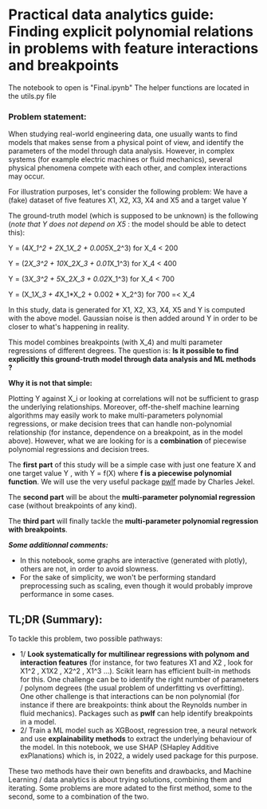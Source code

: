 # Practical data analytics guide:  Finding explicit polynomial relations in problems with feature interactions and breakpoints

The notebook to open is "Final.ipynb"
The helper functions are located in the utils.py file

### **Problem statement:**

When studying real-world engineering data, one usually wants to find models that makes sense from a physical point of view, and identify the parameters of the model through data analysis. However, in complex systems (for example electric machines or fluid mechanics), several physical phenomena compete with each other, and complex interactions may occur. 

For illustration purposes, let's consider the following problem:
We have a (fake) dataset of five features  X1, X2, X3, X4  and   X5  and a target value  Y 

The ground-truth model (which is supposed to be unknown) is the following (*note that Y does not depend on X5* : the model should be able to detect this):

 Y = (4*X_1^2 + 2*X_1*X_2 + 0.005*X_2^3)   for   X_4 < 200  

 Y = (2*X_3^2 + 10*X_2*X_3 + 0.01*X_1^3)   for   X_4 < 400  

 Y = (3*X_3^2 + 5*X_2*X_3 + 0.02*X_1^3)   for   X_4 < 700  

 Y = (X_1*X_3 + 4*X_1*X_2 + 0.002 * X_2^3)    for   700 =< X_4  

In this study, data is generated for X1, X2, X3, X4, X5 and Y is computed with the above model. Gaussian noise is then added around Y in order to be closer to what's happening in reality.

This model combines breakpoints (with X_4) and multi parameter regressions of different degrees. The question is:
**Is it possible to find explicitly this ground-truth model through data analysis and ML methods ?**

**Why it is not that simple:**

Plotting   Y   against   X_i   or looking at correlations will not be sufficient to grasp the underlying relationships. Moreover, off-the-shelf machine learning algorithms may easily work to make multi-parameters polynomial regressions, or make decision trees that can handle non-polynomial relationship (for instance, dependence on a breakpoint, as in the model above). However, what we are looking for is a **combination** of piecewise polynomial regressions and decision trees.

The **first part** of this study will be a simple case with just one feature  X  and one target value  Y , with  Y = f(X)  where **f is a piecewise polynomial function**. We will use the very useful package [pwlf](https://jekel.me/piecewise_linear_fit_py/index.html) made by Charles Jekel.

The **second part** will be about the **multi-parameter polynomial regression** case (without breakpoints of any kind).

The **third part** will finally tackle the **multi-parameter polynomial regression with breakpoints**.

***Some additionnal comments:***
- In this notebook, some graphs are interactive (generated with plotly), others are not, in order to avoid slowness.
- For the sake of simplicity, we won't be performing standard preprocessing such as scaling, even though it would probably improve performance in some cases. 

## TL;DR (Summary):
To tackle this problem, two possible pathways:
- 1/ **Look systematically for multilinear regressions with polynom and interaction features** (for instance, for two features  X1  and  X2 , look for  X1^2  ,  X1X2 ,  X2^2 ,  X1^3  ...). Scikit learn has efficient built-in methods for this. One challenge can be to identify the right number of parameters / polynom degrees (the usual problem of underfitting vs overfitting). One other challenge is that interactions can be non polynomial (for instance if there are breakpoints: think about the Reynolds number in fluid mechanics). Packages such as **pwlf** can help identify breakpoints in a model.
- 2/ Train a ML model such as XGBoost, regression tree, a neural network and use **explainability methods** to extract the underlying behaviour of the model. In this notebook, we use SHAP (SHapley Additive exPlanations) which is, in 2022, a widely used package for this purpose.

These two methods have their own benefits and drawbacks, and Machine Learning / data analytics is about trying solutions, combining them and iterating. Some problems are more adated to the first method, some to the second, some to a combination of the two.
